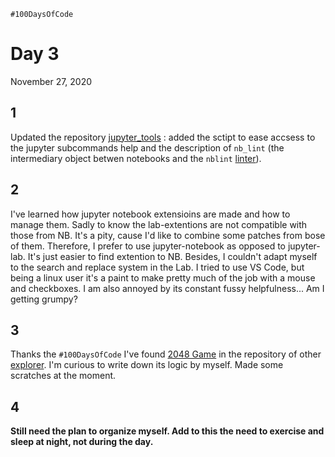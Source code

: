 `#100DaysOfCode`

# Day 3
November 27, 2020

## 1
Updated the repository 
[jupyter_tools](https://github.com/vitalizzare/jupyter_tools)
: added the sctipt to ease accsess to the jupyter subcommands help and
the description of `nb_lint` (the intermediary object betwen notebooks and the `nblint` [linter](https://github.com/alexandercbooth/nblint)).

## 2
I've learned how jupyter notebook extensioins are made and how to manage them. 
Sadly to know the lab-extentions are not compatible with those from NB.
It's a pity, cause I'd like to combine some patches from bose of them.
Therefore, I prefer to use jupyter-notebook as opposed to jupyter-lab.
It's just easier to find extention to NB. 
Besides, I couldn't adapt myself to the search and replace system in the Lab.
I tried to use VS Code, but being a linux user it's a paint to make pretty much of the job with a mouse and checkboxes.
I am also annoyed by its constant fussy helpfulness... Am I getting grumpy?

## 3
Thanks the `#100DaysOfCode` I've found 
[2048 Game](https://github.com/MahmoudFettal/My-100-days-of-code/blob/main/Day-040/2048.py)
in the repository of other [explorer](https://twitter.com/SmaujX).
I'm curious to write down its logic by myself. 
Made some scratches at the moment.

## 4
**Still need the plan to organize myself. Add to this the need to exercise and sleep at night, not during the day.**

